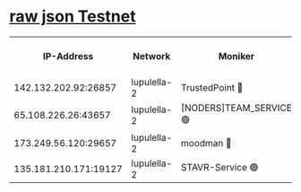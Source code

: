 [raw json Testnet](https://rpc-check.jaclalt.stavr.tech/jaclalt/rpc-jaclalt-result.json)
=

<table><tr><th>IP-Address</th><th>Network</th><th>Moniker</th><th>Latest Block Height</th><th>Earliest Block Height</th><th>Catching Up</th><th>Tx Index</th><th>Voting Power</th><th>Scan Time</th></tr><tr><td>142.132.202.92:26857</td><td>lupulella-2</td><td>TrustedPoint 🔴</td><td>7014528</td><td>6282001</td><td>False</td><td>off</td><td>400065</td><td>2024-03-08T18:16:26.972758879UTC</td></tr><tr><td>65.108.226.26:43657</td><td>lupulella-2</td><td>[NODERS]TEAM_SERVICE 🟢</td><td>7014529</td><td>6282001</td><td>False</td><td>on</td><td>0</td><td>2024-03-08T18:16:29.379108647UTC</td></tr><tr><td>173.249.56.120:29657</td><td>lupulella-2</td><td>moodman 🔴</td><td>7014528</td><td>6914528</td><td>False</td><td>off</td><td>1075134</td><td>2024-03-08T18:16:26.761333516UTC</td></tr><tr><td>135.181.210.171:19127</td><td>lupulella-2</td><td>STAVR-Service 🟢</td><td>7014527</td><td>7013001</td><td>False</td><td>on</td><td>0</td><td>2024-03-08T18:16:20.326953529UTC</td></tr></table>
